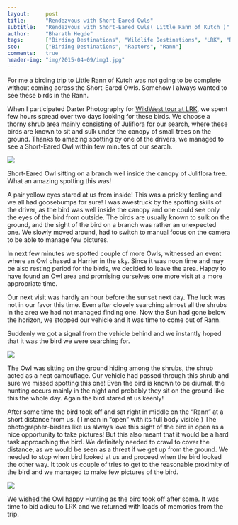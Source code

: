 ```yaml
---
layout:     post
title:      "Rendezvous with Short-Eared Owls"
subtitle:   "Rendezvous with Short-Eared Owls( Little Rann of Kutch )"
author:     "Bharath Hegde"
tags:       ["Birding Destinations", "Wildlife Destinations", "LRK", "Raptors"]
seo:		["Birding Destinations", "Raptors", "Rann"]
comments:   true
header-img: "img/2015-04-09/img1.jpg"
---
```


<p>
For me a birding trip to Little Rann of Kutch was not going to be complete without coming across the Short-Eared Owls. Somehow I always wanted to see these birds in the Rann.
</p>

<p>
When I participated <a href="http://www.wilderhood.com/organizer/Darter%20Photography" style="text-decoration:none">Darter Photography</a> for  <a href="http://www.wilderhood.com/trip/Wild%20West%20-%20Wildlife%20Photography%20Tour%20of%20Kutch/22">WildWest tour at LRK</a>, we spent few hours spread over two days looking for these birds.  We choose a thorny shrub area mainly consisting of Juliflora for our search, where these birds are known to sit and sulk under the canopy of small trees on the ground.  Thanks to amazing spotting by one of the drivers, we managed to see a Short-Eared Owl within few minutes of our search.
</p>

<img src="{{ site.baseurl }}/img/2015-04-09/img2.jpg">

<p>
Short-Eared Owl sitting on a branch well inside the canopy of Juliflora tree. What an amazing spotting this was!
</p>

<p>
A pair yellow eyes stared at us from inside! This was a prickly feeling and we all had goosebumps for sure!  I was awestruck by the spotting skills of the driver, as the bird was well inside the canopy and one could see only the eyes of the bird from outside. The birds are usually known to sulk on the ground, and the sight of the bird on a branch was rather an unexpected one. We slowly moved around, had to switch to manual focus on the camera to be able to manage few pictures.
</p>

<p>
In next few minutes we spotted couple of more Owls, witnessed an event where an Owl chased a Harrier in the sky. Since it was noon time and may be also resting period for the birds, we decided to leave the area. Happy to have found an Owl area and promising ourselves one more visit at a more appropriate time.
</p>

<p>
Our next visit was hardly an hour before the sunset next day. The luck was not in our favor this time. Even after closely searching almost all the shrubs in the area we had not managed finding one. Now the Sun had gone below the horizon, we stopped our vehicle and it was time to come out of Rann.
</p>

<p>
Suddenly we got a signal from the vehicle behind and we instantly hoped that it was the bird we were searching for.
</p>


<img src="{{ site.baseurl }}/img/2015-04-09/img1.jpg">

<p>
The Owl was sitting on the ground hiding among the shrubs, the shrub acted as a neat camouflage. Our vehicle had passed through this shrub and sure we missed spotting this one! Even the bird is known to be diurnal, the hunting occurs mainly in the night and probably they sit on the ground like this the whole day. Again the bird stared at us keenly!
</p>

<p>
After some time the bird took off and sat right in middle on the “Rann” at a short distance from us. ( I mean in “open” with its full body visible.)  The photographer-birders like us always love this sight of the bird in open as a nice opportunity to take pictures!  But this also meant that it would be a hard task approaching the bird.  We definitely needed to crawl to cover the distance, as we would be seen as a threat if we get up from the ground. We needed to stop when bird looked at us and proceed when the bird looked the other way. It took us couple of tries to get to the reasonable proximity of the bird and  we managed to make few pictures of the bird.
</p>

<img src="{{ site.baseurl }}/img/2015-04-09/img3.jpg">

<p>
We wished the Owl happy Hunting as the bird took off after some.  It was time to bid adieu to LRK and we returned with loads of memories from the trip.
</p>
